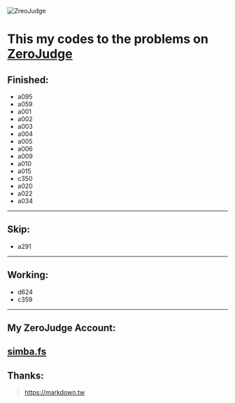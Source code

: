 ![ ZreoJudge](https://github.com/simbafs/zerojudge/blob/master/img/zj.png)  

This my codes to the problems on [ZeroJudge](https://zerojudge.tw/)
===================================================================
**Finished:**  
-----------
* a095  
* a059  
* a001
* a002
* a003
* a004
* a005
* a006
* a009
* a010
* a015
* c350  
* a020
* a022
* a034
---
**Skip:**  
------------
* a291    
---
**Working:**  
------------
* d624
* c359
---
**My ZeroJudge Account:**  
-------------------------
[simba.fs](https://zerojudge.tw/UserStatistic?id=70712)
---
**Thanks:**  
-----------
><https://markdown.tw>  


